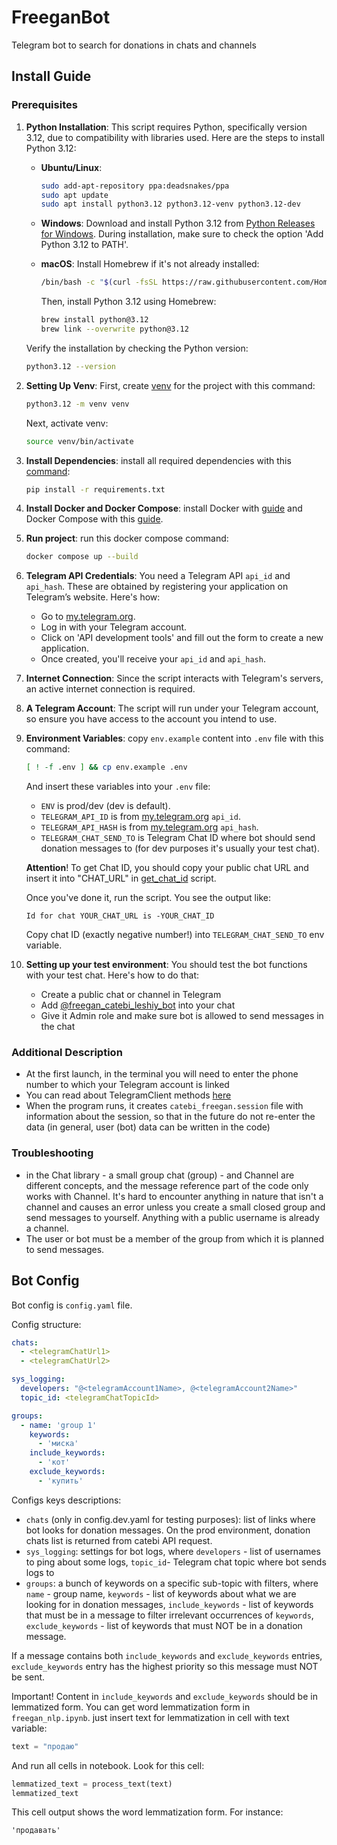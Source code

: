 # FreeganBot

Telegram bot to search for donations in chats and channels

## Install Guide

### Prerequisites

1. **Python Installation**: This script requires Python, specifically version 3.12, due to compatibility with libraries
   used. Here are the steps to install Python 3.12:

    - **Ubuntu/Linux**:
      ```bash
      sudo add-apt-repository ppa:deadsnakes/ppa
      sudo apt update
      sudo apt install python3.12 python3.12-venv python3.12-dev
      ```

    - **Windows**:
      Download and install Python 3.12 from [Python Releases for Windows](https://www.python.org/downloads/windows/).
      During installation, make sure to check the
      option 'Add Python 3.12 to PATH'.

    - **macOS**:
      Install Homebrew if it's not already installed:
      ```bash
      /bin/bash -c "$(curl -fsSL https://raw.githubusercontent.com/Homebrew/install/HEAD/install.sh)"
      ```
      Then, install Python 3.12 using Homebrew:
      ```bash
      brew install python@3.12
      brew link --overwrite python@3.12
      ```

   Verify the installation by checking the Python version:
   ```bash
   python3.12 --version
   ```
2. **Setting Up Venv**: First, create [venv](https://docs.python.org/3/library/venv.html) for the project with this
   command:
   ```bash
   python3.12 -m venv venv
   ```
   Next, activate venv:
   ```bash
   source venv/bin/activate
   ```
3. **Install Dependencies**: install all required dependencies with
   this [command](https://pip.pypa.io/en/stable/user_guide/):

   ```bash
   pip install -r requirements.txt
   ```
4. **Install Docker and Docker Compose**: install Docker with [guide](https://docs.docker.com/engine/install/ubuntu/)
   and Docker Compose with this [guide](https://docs.docker.com/compose/install/).
5. **Run project**: run this docker compose command:
   ```bash
   docker compose up --build
   ```
6. **Telegram API Credentials**: You need a Telegram API `api_id` and `api_hash`. These are obtained by registering your
   application on Telegram’s website. Here's how:

    - Go to [my.telegram.org](https://my.telegram.org).
    - Log in with your Telegram account.
    - Click on 'API development tools' and fill out the form to create a new application.
    - Once created, you'll receive your `api_id` and `api_hash`.
7. **Internet Connection**: Since the script interacts with Telegram's servers, an active internet connection is
   required.
8. **A Telegram Account**: The script will run under your Telegram account, so ensure you have access to the account you
   intend to use.
9. **Environment Variables**: copy `env.example` content into `.env` file with this command:
   ```bash
   [ ! -f .env ] && cp env.example .env
   ```
   And insert these variables into your `.env` file:

    - `ENV` is prod/dev (dev is default).
    - `TELEGRAM_API_ID` is from [my.telegram.org](https://my.telegram.org) `api_id`.
    - `TELEGRAM_API_HASH` is from [my.telegram.org](https://my.telegram.org) `api_hash`.
    - `TELEGRAM_CHAT_SEND_TO` is Telegram Chat ID where bot should send donation messages to (for dev purposes it's
      usually your test chat).

   **Attention**! To get Chat ID, you should copy your public chat URL and insert it into "CHAT_URL"
   in [get_chat_id](./utils/get_chat_id.py) script.

   Once you've done it, run the script. You see the output like:

    ```
    Id for chat YOUR_CHAT_URL is -YOUR_CHAT_ID
    ```

   Copy chat ID (exactly negative number!) into `TELEGRAM_CHAT_SEND_TO` env variable.

10. **Setting up your test environment**: You should test the bot functions with your test chat. Here's how to do that:

     - Create a public chat or channel in Telegram
     - Add [@freegan_catebi_leshiy_bot](https://t.me/freegan_catebi_leshiy_bot) into your chat
     - Give it Admin role and make sure bot is allowed to send messages in the chat

### Additional Description

- At the first launch, in the terminal you will need to enter the phone number to which your Telegram account is linked
- You can read about TelegramClient methods [here](https://docs.telethon.dev/en/stable/modules/client.html)
- When the program runs, it creates `catebi_freegan.session` file with information about the session, so that in the
  future do not re-enter the data (in general, user (bot) data can be written in the code)

### Troubleshooting

- in the Chat library - a small group chat (group) - and Channel are different concepts, and the message reference part
  of the code only works with Channel. It's hard to encounter anything in nature that isn't a channel and causes an
  error unless you create a small closed group and send messages to yourself. Anything with a public username is already
  a channel.
- The user or bot must be a member of the group from which it is planned to send messages.

## Bot Config

Bot config is `config.yaml` file.

Config structure:

   ```yaml
   chats:
     - <telegramChatUrl1>
     - <telegramChatUrl2>

   sys_logging:
     developers: "@<telegramAccount1Name>, @<telegramAccount2Name>"
     topic_id: <telegramChatTopicId>

   groups:
     - name: 'group 1'
       keywords:
         - 'миска'
       include_keywords:
         - 'кот'
       exclude_keywords:
         - 'купить'
   ```

Configs keys descriptions:

- `chats` (only in config.dev.yaml for testing purposes): list of links where bot looks for donation messages. On the
  prod environment, donation chats list is returned from catebi API request.
- `sys_logging`: settings for bot logs, where `developers` - list of usernames to ping about some logs, `topic_id`-
  Telegram chat topic where bot sends logs to
- `groups`: a bunch of keywords on a specific sub-topic with filters, where `name` - group name, `keywords` - list of
  keywords about what we are looking for in donation messages, `include_keywords` - list of keywords that must be in a
  message to filter irrelevant occurrences of `keywords`, `exclude_keywords` - list of keywords that must NOT be in a
  donation message.

If a message contains both `include_keywords` and `exclude_keywords` entries, `exclude_keywords` entry has the highest
priority so this message must NOT be sent.

Important! Content in `include_keywords` and `exclude_keywords` should be in lemmatized form. You can get word
lemmatization form in `freegan_nlp.ipynb`. just insert text for lemmatization in cell with text variable:

```python
text = "продаю"
```   

And run all cells in notebook. Look for this cell:

```python
lemmatized_text = process_text(text)
lemmatized_text
```

This cell output shows the word lemmatization form. For instance:

```
'продавать'
```

